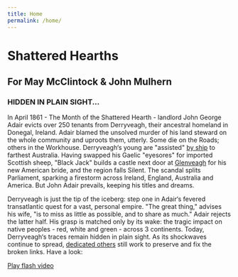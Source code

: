 ```yaml
---
title: Home
permalink: /home/
---
```

# Shattered Hearths
## For May McClintock & John Mulhern

### HIDDEN IN PLAIN SIGHT...
In April 1861 - The Month of the Shattered Hearth - landlord John George Adair evicts over 250 tenants from Derryveagh, their ancestral homeland in Donegal, Ireland. Adair blamed the unsolved murder of his land steward on the whole community and uproots them, utterly. Some die on the Roads; others in the Workhouse. Derryveagh‘s young are "assisted" [by ship](http://web.archive.org/web/20150908173316/http://donegalgenealogy.com/abyssinian.htm) to farthest Australia. Having swapped his Gaelic "eyesores" for imported Scottish sheep, "Black Jack" builds a castle next door at [Glenveagh](http://web.archive.org/web/20071213204730/http://www.heritageireland.ie:80/en/ParksandGardens/North/GlenveaghNationalParkDonegal/) for his new American bride, and the region falls Silent. The scandal splits Parliament, sparking a firestorm across Ireland, England, Australia and America. But John Adair prevails, keeping his titles and dreams.

Derryveagh is just the tip of the iceberg: step one in Adair‘s fevered transatlantic quest for a vast, personal empire. "The great thing," advises his wife, "is to miss as little as possible, and to share as much." Adair rejects the latter half. His grasp is matched only by its wake: the tragic impact on native peoples - red, white and green - across 3 continents. Today, Derryveagh‘s traces remain hidden in plain sight. As its shockwaves continue to spread, [dedicated others](http://web.archive.org/web/20100713001224/http://www.coillte.ie/aboutcoillte/community/community_partnerships/ulster/the_derryveagh_evictions_donegal/?no_cache=1&sword_list%5B%5D=mcclintock) still work to preserve and fix the broken links. Have a look:

[Play flash video](/swf/home.swf)
